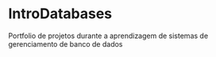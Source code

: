 # IntroDatabases
Portfolio de projetos durante a aprendizagem de sistemas de gerenciamento de banco de dados

